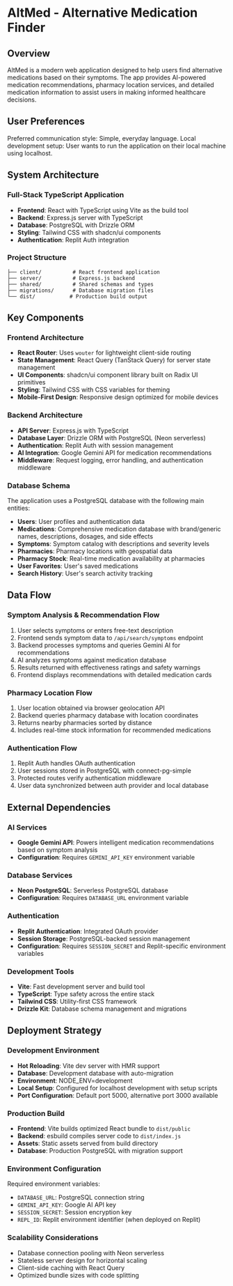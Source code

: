 # AltMed - Alternative Medication Finder

## Overview

AltMed is a modern web application designed to help users find alternative medications based on their symptoms. The app provides AI-powered medication recommendations, pharmacy location services, and detailed medication information to assist users in making informed healthcare decisions.

## User Preferences

Preferred communication style: Simple, everyday language.
Local development setup: User wants to run the application on their local machine using localhost.

## System Architecture

### Full-Stack TypeScript Application
- **Frontend**: React with TypeScript using Vite as the build tool
- **Backend**: Express.js server with TypeScript
- **Database**: PostgreSQL with Drizzle ORM
- **Styling**: Tailwind CSS with shadcn/ui components
- **Authentication**: Replit Auth integration

### Project Structure
```
├── client/          # React frontend application
├── server/          # Express.js backend
├── shared/          # Shared schemas and types
├── migrations/      # Database migration files
└── dist/           # Production build output
```

## Key Components

### Frontend Architecture
- **React Router**: Uses `wouter` for lightweight client-side routing
- **State Management**: React Query (TanStack Query) for server state management
- **UI Components**: shadcn/ui component library built on Radix UI primitives
- **Styling**: Tailwind CSS with CSS variables for theming
- **Mobile-First Design**: Responsive design optimized for mobile devices

### Backend Architecture
- **API Server**: Express.js with TypeScript
- **Database Layer**: Drizzle ORM with PostgreSQL (Neon serverless)
- **Authentication**: Replit Auth with session management
- **AI Integration**: Google Gemini API for medication recommendations
- **Middleware**: Request logging, error handling, and authentication middleware

### Database Schema
The application uses a PostgreSQL database with the following main entities:
- **Users**: User profiles and authentication data
- **Medications**: Comprehensive medication database with brand/generic names, descriptions, dosages, and side effects
- **Symptoms**: Symptom catalog with descriptions and severity levels
- **Pharmacies**: Pharmacy locations with geospatial data
- **Pharmacy Stock**: Real-time medication availability at pharmacies
- **User Favorites**: User's saved medications
- **Search History**: User's search activity tracking

## Data Flow

### Symptom Analysis & Recommendation Flow
1. User selects symptoms or enters free-text description
2. Frontend sends symptom data to `/api/search/symptoms` endpoint
3. Backend processes symptoms and queries Gemini AI for recommendations
4. AI analyzes symptoms against medication database
5. Results returned with effectiveness ratings and safety warnings
6. Frontend displays recommendations with detailed medication cards

### Pharmacy Location Flow
1. User location obtained via browser geolocation API
2. Backend queries pharmacy database with location coordinates
3. Returns nearby pharmacies sorted by distance
4. Includes real-time stock information for recommended medications

### Authentication Flow
1. Replit Auth handles OAuth authentication
2. User sessions stored in PostgreSQL with connect-pg-simple
3. Protected routes verify authentication middleware
4. User data synchronized between auth provider and local database

## External Dependencies

### AI Services
- **Google Gemini API**: Powers intelligent medication recommendations based on symptom analysis
- **Configuration**: Requires `GEMINI_API_KEY` environment variable

### Database Services
- **Neon PostgreSQL**: Serverless PostgreSQL database
- **Configuration**: Requires `DATABASE_URL` environment variable

### Authentication
- **Replit Authentication**: Integrated OAuth provider
- **Session Storage**: PostgreSQL-backed session management
- **Configuration**: Requires `SESSION_SECRET` and Replit-specific environment variables

### Development Tools
- **Vite**: Fast development server and build tool
- **TypeScript**: Type safety across the entire stack
- **Tailwind CSS**: Utility-first CSS framework
- **Drizzle Kit**: Database schema management and migrations

## Deployment Strategy

### Development Environment
- **Hot Reloading**: Vite dev server with HMR support
- **Database**: Development database with auto-migration
- **Environment**: NODE_ENV=development
- **Local Setup**: Configured for localhost development with setup scripts
- **Port Configuration**: Default port 5000, alternative port 3000 available

### Production Build
- **Frontend**: Vite builds optimized React bundle to `dist/public`
- **Backend**: esbuild compiles server code to `dist/index.js`
- **Assets**: Static assets served from build directory
- **Database**: Production PostgreSQL with migration support

### Environment Configuration
Required environment variables:
- `DATABASE_URL`: PostgreSQL connection string
- `GEMINI_API_KEY`: Google AI API key
- `SESSION_SECRET`: Session encryption key
- `REPL_ID`: Replit environment identifier (when deployed on Replit)

### Scalability Considerations
- Database connection pooling with Neon serverless
- Stateless server design for horizontal scaling
- Client-side caching with React Query
- Optimized bundle sizes with code splitting